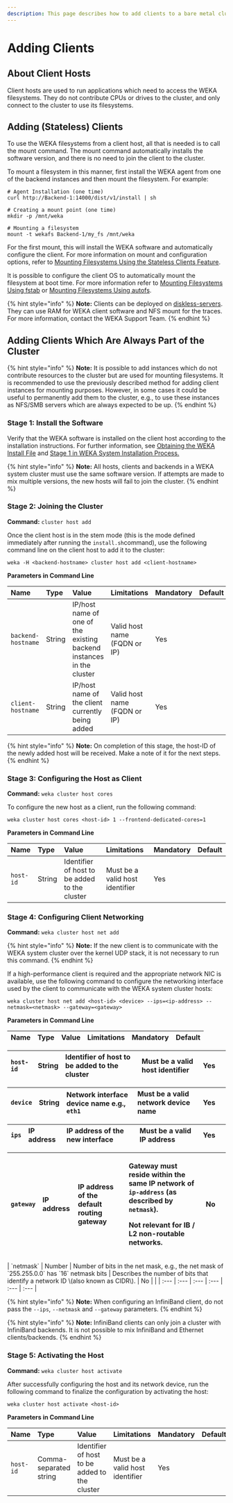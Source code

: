 ```yaml
---
description: This page describes how to add clients to a bare metal cluster.
---
```


# Adding Clients

## About Client Hosts

Client hosts are used to run applications which need to access the WEKA filesystems. They do not contribute CPUs or drives to the cluster, and only connect to the cluster to use its filesystems.

## Adding \(Stateless\) Clients

To use the WEKA filesystems from a client host, all that is needed is to call the mount command. The mount command automatically installs the software version, and there is no need to join the client to the cluster.

To mount a filesystem in this manner, first install the WEKA agent from one of the backend instances and then mount the filesystem. For example:

```text
# Agent Installation (one time)
curl http://Backend-1:14000/dist/v1/install | sh

# Creating a mount point (one time)
mkdir -p /mnt/weka

# Mounting a filesystem
mount -t wekafs Backend-1/my_fs /mnt/weka
```

For the first mount, this will install the WEKA software and automatically configure the client. For more information on mount and configuration options, refer to [Mounting Filesystems Using the Stateless Clients Feature](../../fs/mounting-filesystems.md#mounting-filesystems-using-stateless-clients).

It is possible to configure the client OS to automatically mount the filesystem at boot time. For more information refer to [Mounting Filesystems Using fstab](../../fs/mounting-filesystems.md#mounting-filesystems-using-fstab) or [Mounting Filesystems Using autofs](../../fs/mounting-filesystems.md#mounting-filesystems-using-autofs).

{% hint style="info" %}
**Note:** Clients can be deployed on [diskless-servers](https://en.wikipedia.org/wiki/Diskless_node). They can use RAM for WEKA client software and NFS mount for the traces. For more information, contact the WEKA Support Team.
{% endhint %}

## Adding Clients Which Are Always Part of the Cluster

{% hint style="info" %}
**Note:** It is possible to add instances which do not contribute resources to the cluster but are used for mounting filesystems. It is recommended to use the previously described method for adding client instances for mounting purposes. However, in some cases it could be useful to permanently add them to the cluster, e.g., to use these instances as NFS/SMB servers which are always expected to be up.
{% endhint %}

### Stage 1: Install the Software

Verify that the WEKA software is installed on the client host according to the installation instructions. For further information, see [Obtaining the WEKA Install File](obtaining-the-weka-install-file.md) and [Stage 1 in WEKA System Installation Process.](using-cli.md#stage-1-installation-of-the-wekaio-software-on-each-host)

{% hint style="info" %}
**Note:** All hosts, clients and backends in a WEKA system cluster must use the same software version. If attempts are made to mix multiple versions, the new hosts will fail to join the cluster.
{% endhint %}

### Stage 2: Joining the Cluster

**Command:** `cluster host add`

Once the client host is in the stem mode \(this is the mode defined immediately after running the `install.sh`command\), use the following command line on the client host to add it to the cluster:

```text
weka -H <backend-hostname> cluster host add <client-hostname>
```

**Parameters in Command Line**

| **Name** | **Type** | **Value** | **Limitations** | **Mandatory** | **Default** |
| :--- | :--- | :--- | :--- | :--- | :--- |
| `backend-hostname` | String | IP/host name of one of the existing backend instances in the cluster | Valid host name \(FQDN or IP\) | Yes |  |
| `client-hostname` | String | IP/host name of the client currently being added | Valid host name \(FQDN or IP\) | Yes |  |

{% hint style="info" %}
**Note:** On completion of this stage, the host-ID of the newly added host will be received. Make a note of it for the next steps.
{% endhint %}

### Stage 3: Configuring the Host as Client

**Command:** `weka cluster host cores`

To configure the new host as a client, run the following command:

```text
weka cluster host cores <host-id> 1 --frontend-dedicated-cores=1
```

**Parameters in Command Line**

| **Name** | **Type** | **Value** | **Limitations** | **Mandatory** | **Default** |
| :--- | :--- | :--- | :--- | :--- | :--- |
| `host-id` | String | Identifier of host to be added to the cluster | Must be a valid host identifier | Yes |  |

### Stage 4: Configuring Client Networking

**Command:** `weka cluster host net add`

{% hint style="info" %}
**Note:** If the new client is to communicate with the WEKA system cluster over the kernel UDP stack, it is not necessary to run this command.
{% endhint %}

If a high-performance client is required and the appropriate network NIC is available, use the following command to configure the networking interface used by the client to communicate with the WEKA system cluster hosts:

`weka cluster host net add <host-id> <device> --ips=<ip-address> --netmask=<netmask> --gateway=<gateway>`

**Parameters in Command Line**

| **Name** | **Type** | **Value** | **Limitations** | **Mandatory** | **Default** |
| :--- | :--- | :--- | :--- | :--- | :--- |


| `host-id` | String | Identifier of host to be added to the cluster | Must be a valid host identifier | Yes |  |
| :--- | :--- | :--- | :--- | :--- | :--- |


| `device` | String | Network interface device name e.g., `eth1` | Must be a valid network device name | Yes |  |
| :--- | :--- | :--- | :--- | :--- | :--- |


| `ips` | IP address | IP address of the new interface | Must be a valid IP address | Yes |  |
| :--- | :--- | :--- | :--- | :--- | :--- |


<table>
  <thead>
    <tr>
      <th style="text-align:left"><code>gateway</code>
      </th>
      <th style="text-align:left">IP address</th>
      <th style="text-align:left">IP address of the default routing gateway</th>
      <th style="text-align:left">
        <p>Gateway must reside within the same IP network of <code>ip-address</code> (as
          described by <code>netmask</code>).</p>
        <p>Not relevant for IB / L2 non-routable networks.</p>
      </th>
      <th style="text-align:left">No</th>
      <th style="text-align:left"></th>
    </tr>
  </thead>
  <tbody></tbody>
</table>| `netmask` | Number | Number of bits in the net mask, e.g., the net mask of `255.255.0.0` has `16` netmask bits | Describes the number of bits that identify a network ID \(also known as CIDR\). | No |  |
| :--- | :--- | :--- | :--- | :--- | :--- |


{% hint style="info" %}
**Note:** When configuring an InfiniBand client, do not pass the `--ips`, `--netmask` and `--gateway` parameters.
{% endhint %}

{% hint style="info" %}
**Note:** InfiniBand clients can only join a cluster with InfiniBand backends. It is not possible to mix InfiniBand and Ethernet clients/backends.
{% endhint %}

### Stage 5: Activating the Host

**Command:** `weka cluster host activate`

After successfully configuring the host and its network device, run the following command to finalize the configuration by activating the host:

```text
weka cluster host activate <host-id>
```

**Parameters in Command Line**

| **Name** | **Type** | **Value** | **Limitations** | **Mandatory** | **Default** |
| :--- | :--- | :--- | :--- | :--- | :--- |
| `host-id` | Comma-separated string | Identifier of host to be added to the cluster | Must be a valid host identifier | Yes |  |


